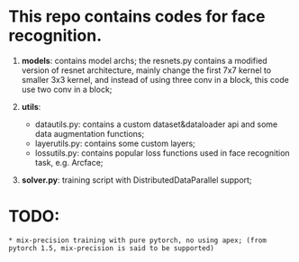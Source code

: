 # This repo contains codes for face recognition.

1. **models**: contains model archs; the resnets.py contains a modified version of resnet architecture, mainly change the first 7x7 kernel to smaller 3x3 kernel, and instead of using three conv in a block, this code use two conv in a block;

2. **utils**:
    * datautils.py: contains a custom dataset&dataloader api and some data augmentation functions;
    * layerutils.py: contains some custom layers;
    * lossutils.py: contains popular loss functions used in face recognition task, e.g. Arcface;

3. **solver.py**: training script with DistributedDataParallel support;



# TODO:
    * mix-precision training with pure pytorch, no using apex; (from pytorch 1.5, mix-precision is said to be supported)